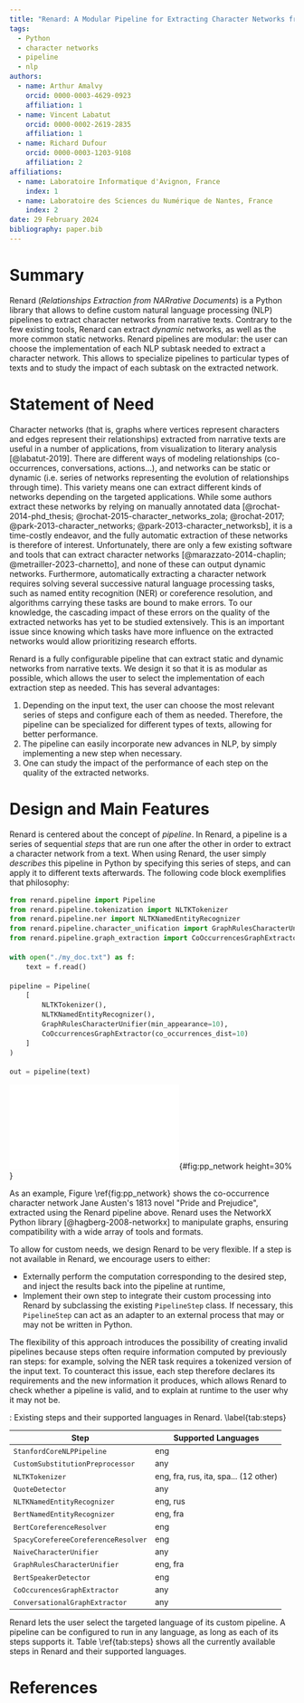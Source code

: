 ```yaml
---
title: "Renard: A Modular Pipeline for Extracting Character Networks from Narrative Texts"
tags:
  - Python
  - character networks
  - pipeline
  - nlp
authors:
  - name: Arthur Amalvy
    orcid: 0000-0003-4629-0923
	affiliation: 1
  - name: Vincent Labatut
	orcid: 0000-0002-2619-2835
	affiliation: 1
  - name: Richard Dufour
	orcid: 0000-0003-1203-9108
	affiliation: 2
affiliations:
  - name: Laboratoire Informatique d'Avignon, France
	index: 1
  - name: Laboratoire des Sciences du Numérique de Nantes, France
	index: 2
date: 29 February 2024
bibliography: paper.bib
---
```


# Summary

Renard (*Relationships Extraction from NARrative Documents*) is a Python library that allows to define custom natural language processing (NLP) pipelines to extract character networks from narrative texts. Contrary to the few existing tools, Renard can extract *dynamic* networks, as well as the more common static networks. Renard pipelines are modular: the user can choose the implementation of each NLP subtask needed to extract a character network. This allows to specialize pipelines to particular types of texts and to study the impact of each subtask on the extracted network.

# Statement of Need

Character networks (that is, graphs where vertices represent characters and edges represent their relationships) extracted from narrative texts are useful in a number of applications, from visualization to literary analysis [@labatut-2019]. There are different ways of modeling relationships (co-occurrences, conversations, actions...), and networks can be static or dynamic (i.e. series of networks representing the evolution of relationships through time). This variety means one can extract different kinds of networks depending on the targeted applications. While some authors extract these networks by relying on manually annotated data [@rochat-2014-phd_thesis; @rochat-2015-character_networks_zola; @rochat-2017; @park-2013-character_networks; @park-2013-character_networksb], it is a time-costly endeavor, and the fully automatic extraction of these networks is therefore of interest. Unfortunately, there are only a few existing software and tools that can extract character networks [@marazzato-2014-chaplin; @metrailler-2023-charnetto], and none of these can output dynamic networks. Furthermore, automatically extracting a character network requires solving several successive natural language processing tasks, such as named entity recognition (NER) or coreference resolution, and algorithms carrying these tasks are bound to make errors. To our knowledge, the cascading impact of these errors on the quality of the extracted networks has yet to be studied extensively. This is an important issue since knowing which tasks have more influence on the extracted networks would allow prioritizing research efforts.

Renard is a fully configurable pipeline that can extract static and dynamic networks from narrative texts. We design it so that it is as modular as possible, which allows the user to select the implementation of each extraction step as needed. This has several advantages:

1. Depending on the input text, the user can choose the most relevant series of steps and configure each of them as needed. Therefore, the pipeline can be specialized for different types of texts, allowing for better performance.
2. The pipeline can easily incorporate new advances in NLP, by simply implementing a new step when necessary.
3. One can study the impact of the performance of each step on the quality of the extracted networks.

# Design and Main Features

Renard is centered about the concept of *pipeline*. In Renard, a pipeline is a series of sequential *steps* that are run one after the other in order to extract a character network from a text. When using Renard, the user simply *describes* this pipeline in Python by specifying this series of steps, and can apply it to different texts afterwards. The following code block exemplifies that philosophy:

```python
from renard.pipeline import Pipeline
from renard.pipeline.tokenization import NLTKTokenizer
from renard.pipeline.ner import NLTKNamedEntityRecognizer
from renard.pipeline.character_unification import GraphRulesCharacterUnifier
from renard.pipeline.graph_extraction import CoOccurrencesGraphExtractor

with open("./my_doc.txt") as f:
	text = f.read()

pipeline = Pipeline(
	[
		NLTKTokenizer(),
		NLTKNamedEntityRecognizer(),
		GraphRulesCharacterUnifier(min_appearance=10),
		CoOccurrencesGraphExtractor(co_occurrences_dist=10)
	]
)

out = pipeline(text)
```

![Co-occurrence character network of Jane Austen's "Pride and Prejudice", extracted automatically using Renard. Vertex size and color denote degree, while edge thickness and color denote the number of co-occurrences between two characters.](./pp.pdf){#fig:pp_network height=30% }

As an example, Figure \ref{fig:pp_network} shows the co-occurrence character network Jane Austen's 1813 novel "Pride and Prejudice", extracted using the Renard pipeline above. Renard uses the NetworkX Python library [@hagberg-2008-networkx] to manipulate graphs, ensuring compatibility with a wide array of tools and formats.

To allow for custom needs, we design Renard to be very flexible. If a step is not available in Renard, we encourage users to either:

- Externally perform the computation corresponding to the desired step, and inject the results back into the pipeline at runtime,
- Implement their own step to integrate their custom processing into Renard by subclassing the existing `PipelineStep` class. If necessary, this `PipelineStep` can act as an adapter to an external process that may or may not be written in Python.


The flexibility of this approach introduces the possibility of creating invalid pipelines because steps often require information computed by previously ran steps: for example, solving the NER task requires a tokenized version of the input text. To counteract this issue, each step therefore declares its requirements and the new information it produces, which allows Renard to check whether a pipeline is valid, and to explain at runtime to the user why it may not be.

: Existing steps and their supported languages in Renard. \label{tab:steps}

| Step                                | Supported Languages                   |
|-------------------------------------|---------------------------------------|
| `StanfordCoreNLPPipeline`           | eng                                   |
| `CustomSubstitutionPreprocessor`    | any                                   |
| `NLTKTokenizer`                     | eng, fra, rus, ita, spa... (12 other) |
| `QuoteDetector`                     | any                                   |
| `NLTKNamedEntityRecognizer`         | eng, rus                              |
| `BertNamedEntityRecognizer`         | eng, fra                              |
| `BertCoreferenceResolver`           | eng                                   |
| `SpacyCorefereeCoreferenceResolver` | eng                                   |
| `NaiveCharacterUnifier`             | any                                   |
| `GraphRulesCharacterUnifier`        | eng, fra                              |
| `BertSpeakerDetector`               | eng                                   |
| `CoOccurencesGraphExtractor`        | any                                   |
| `ConversationalGraphExtractor`      | any                                   |


Renard lets the user select the targeted language of its custom pipeline. A pipeline can be configured to run in any language, as long as each of its steps supports it. Table \ref{tab:steps} shows all the currently available steps in Renard and their supported languages.



# References
